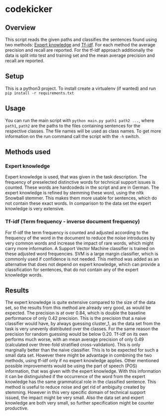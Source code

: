 # codekicker

## Overview
This script reads the given paths and classifies the sentences found using two methods: [Expert knowledge](#expert_knowledge) and [Tf-idf](#tfidf).
For each method the average precision and recall are reported. For the tf-idf approach additionally the data is split into test and training set and the mean average precision and recall are reported.

## Setup
This is a python3 project. To install create a virtualenv (if wanted) and run `pip install -r requirements.txt`

## Usage
You can run the main script with `python main.py path1 path2 ...`, where `path1`, `path2` are the paths to the files containing sentences for the respective classes.
The file names will be used as class names. To get more information on the run command call the script with the `-h` switch.


## Methods used

### <a name="expert_knowledge"></a>Expert knowledge
Expert knowledge is used, that was given in the task description. The frequency of preselected distinctive words for technical support issues is counted.
 These words are hardcodeds in the script and are in German. The expert knowledge is refined by stemming these word, using the
 nltk Snowball stemmer. This makes them more usable for sentences, which do not contain these exact words. In comparison to the data set the expert knowledge is very extensive.


### <a name="tfidf"></a>Tf-idf (Term frequency - inverse document frequency)
For tf-idf the term frequency is counted and adjusted according to the frequency of the word in the document to reduce the noise
 introduces by very common words and increase the impact of rare words, which might carry more information.
  A Support Vector Machine classifier is trained on these adjusted word frequencies. SVM is a large margin classifier, which
 is commonly used if confidence is not needed. This method was added as an alternative that does not depend on expert knowledge,
  which can provide a classification for sentences, that do not contain any of the expert knowledge words.


## Results
The expert knowledge is quite extensive compared to the size of the data set, so the results from this method are already
very good, as would be expected. The precision is at over 0.84, which is double the baseline performance of only 0.42 precision.
 This is the precision that a naive classifier would have, by always guessing cluster_1, as the data set from the task is very unevenly distributed over the classes.
 For the same reason the precision for random guessing would be below 0.20.
 Tf-idf on its own performs much worse, with an mean average precision of only 0.49 (calculated over three-fold stratified cross-validation).
 This is only marginally better than the naive classifier. This is to be expected for such a small data set.
  However there might be advantage in combining the two methods, using tf-idf only if no expert knowledge applies.
Other mentioned possible improvements would be using the part of speech (POS) information, that was given with the expert knowledge.
 With this information it can be distinguished if the occurrence of the word from the expert knowledge has the same grammatical role in the
 classified sentence. This method is useful to reduce noise and get rid of ambiguity created by stemming. However in this very specific domain
 of technical support issued, the impact might be very small. Also the data set and expert knowledge are both very small, so further specification might be counter productive.